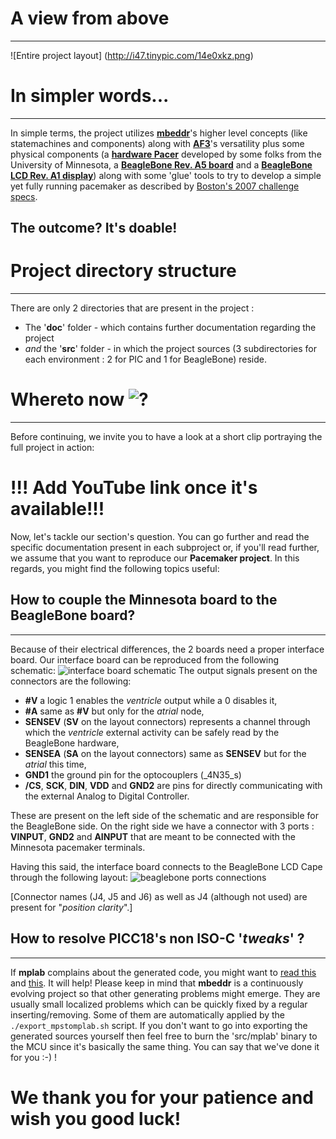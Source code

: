 # A view from above
- - -
![Entire project layout] (http://i47.tinypic.com/14e0xkz.png)

# In simpler words...
- - -
In simple terms, the project utilizes [**mbeddr**](http://mbeddr.wordpress.com/)'s higher level concepts (like statemachines and components) along with [**AF3**](http://af3.fortiss.org/)'s versatility plus some physical components (a [**hardware Pacer**](http://wiki.cas.mcmaster.ca/index.php/Pacemaker_Hardware_Reference_Platform_Details) developed by some folks from the University of Minnesota, a [**BeagleBone Rev. A5 board**](http://beagleboard.org/static/beaglebone/latest/README.htm) and a [**BeagleBone LCD Rev. A1 display**](http://beagleboardtoys.com/wiki/index.php?title=BeagleBone_LCD7)) along with some 'glue' tools to try to develop a simple yet fully running pacemaker as described by [Boston's 2007 challenge specs](http://sqrl.mcmaster.ca/_SQRLDocuments/PACEMAKER.pdf).

## The outcome? **It's doable!**

# Project directory structure
- - -
There are only 2 directories that are present in the project :
 *  The '**doc**' folder - which contains further documentation regarding the project
 *  _and_ the '**src**' folder - in which the project sources (3 subdirectories for each environment : 2 for PIC and 1 for BeagleBone) reside.

# Whereto now ![?](http://upload.wikimedia.org/wikipedia/commons/thumb/9/98/Question_Circle.svg/18px-Question_Circle.svg.png)
- - -
Before continuing, we invite you to have a look at a short clip portraying the full project in action:
# !!! Add YouTube link once it's available!!!
Now, let's tackle our section's question. You can go further and read the specific documentation present in each subproject or, if you'll read further, we assume that you want to reproduce our **Pacemaker project**. In this regards, you might find the following topics useful:

## How to couple the Minnesota board to the BeagleBone board?
- - -
Because of their electrical differences, the 2 boards need a proper interface board. Our interface board can be reproduced from the following schematic:
![interface board schematic](http://i48.tinypic.com/2who977.png)
The output signals present on the connectors are the following:

* **#V** a logic 1 enables the _ventricle_ output while a 0 disables it,
* **#A** same as **#V** but only for the _atrial_ node,
* **SENSEV** (**SV** on the layout connectors) represents a channel through which the _ventricle_ external activity can be safely read by the BeagleBone hardware,
* **SENSEA** (**SA** on the layout connectors) same as **SENSEV** but for the _atrial_ this time,
* **GND1** the ground pin for the optocouplers (_4N35_s)
* **/CS**, **SCK**, **DIN**, **VDD** and **GND2** are pins for directly communicating with the external Analog to Digital Controller. 

These are present on the left side of the schematic and are responsible for the BeagleBone side. On the right side we have a connector with 3 ports : **VINPUT**, **GND2** and **AINPUT** that are meant to be connected with the Minnesota pacemaker terminals. 

Having this said, the interface board connects to the BeagleBone LCD Cape through the following layout:
![beaglebone ports connections](http://i49.tinypic.com/2e2o842.png)

[Connector names (J4, J5 and J6) as well as J4 (although not used) are present for "_position clarity_".]

## How to resolve PICC18's non ISO-C '_tweaks_' ?
- - -
If **mplab** complains about the generated code, you might want to [read this](https://github.com/mbeddr/mbeddr.core/issues/331) and [this](https://github.com/mbeddr/mbeddr.core/issues/360). It will help!
Please keep in mind that **mbeddr** is a continuously evolving project so that other generating problems might emerge. They are usually small localized problems which can be quickly fixed by a regular inserting/removing. Some of them are automatically applied by the ``` ./export_mpstomplab.sh ``` script.
If you don't want to go into exporting the generated sources yourself then feel free to burn the 'src/mplab' binary to the MCU since it's basically the same thing. You can say that we've done it for you :-) !

# We thank you for your patience and wish you good luck!
